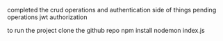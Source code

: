 completed the crud operations and authentication side of things
pending operations
jwt authorization

to run the project
clone the github repo
npm install
nodemon index.js
